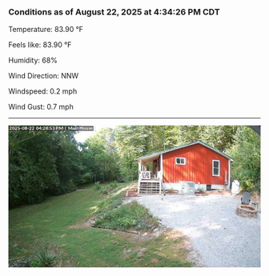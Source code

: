 ### Conditions as of August 22, 2025 at 4:34:26 PM CDT 

Temperature: 83.90 &deg;F

Feels like: 83.90 &deg;F

Humidity: 68%

Wind Direction: NNW

Windspeed: 0.2 mph

Wind Gust: 0.7 mph

---

<img src="./images/latest.jpeg"/>

